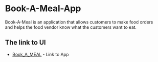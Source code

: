 # Book-A-Meal-App
Book-A-Meal is an application that allows customers to make food orders and helps the food vendor know what the customers want to eat.

## The link to UI

* [Book_A_MEAL](http://www.dropwizard.io/1.0.2/docs/) - Link to App
